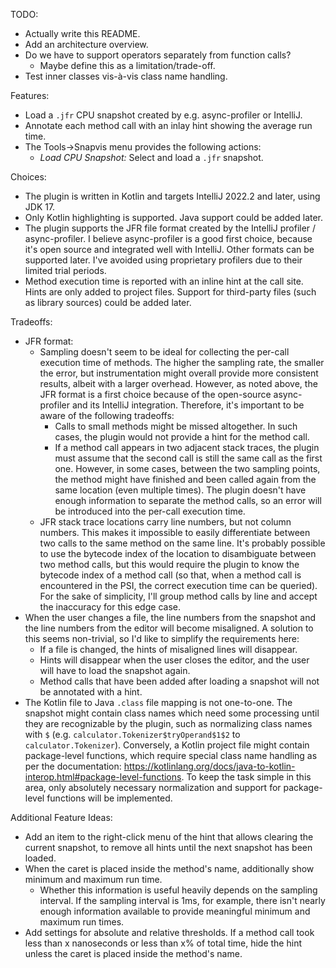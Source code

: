 TODO:

- Actually write this README.
- Add an architecture overview.
- Do we have to support operators separately from function calls?
  - Maybe define this as a limitation/trade-off.
- Test inner classes vis-à-vis class name handling.







Features:

- Load a `.jfr` CPU snapshot created by e.g. async-profiler or IntelliJ.
- Annotate each method call with an inlay hint showing the average run time.
- The Tools->Snapvis menu provides the following actions:
  - *Load CPU Snapshot:* Select and load a `.jfr` snapshot.


Choices:

- The plugin is written in Kotlin and targets IntelliJ 2022.2 and later, using JDK 17.
- Only Kotlin highlighting is supported. Java support could be added later.
- The plugin supports the JFR file format created by the IntelliJ profiler / async-profiler. I believe async-profiler is a good first choice, because it's open source and integrated well with IntelliJ. Other formats can be supported later. I've avoided using proprietary profilers due to their limited trial periods.
- Method execution time is reported with an inline hint at the call site. Hints are only added to project files. Support for third-party files (such as library sources) could be added later. 


Tradeoffs:

- JFR format:
  - Sampling doesn't seem to be ideal for collecting the per-call execution time of methods. The higher the sampling rate, the smaller the error, but instrumentation might overall provide more consistent results, albeit with a larger overhead. However, as noted above, the JFR format is a first choice because of the open-source async-profiler and its IntelliJ integration. Therefore, it's important to be aware of the following tradeoffs:
    - Calls to small methods might be missed altogether. In such cases, the plugin would not provide a hint for the method call.
    - If a method call appears in two adjacent stack traces, the plugin must assume that the second call is still the same call as the first one. However, in some cases, between the two sampling points, the method might have finished and been called again from the same location (even multiple times). The plugin doesn't have enough information to separate the method calls, so an error will be introduced into the per-call execution time.
  - JFR stack trace locations carry line numbers, but not column numbers. This makes it impossible to easily differentiate between two calls to the same method on the same line. It's probably possible to use the bytecode index of the location to disambiguate between two method calls, but this would require the plugin to know the bytecode index of a method call (so that, when a method call is encountered in the PSI, the correct execution time can be queried). For the sake of simplicity, I'll group method calls by line and accept the inaccuracy for this edge case.
- When the user changes a file, the line numbers from the snapshot and the line numbers from the editor will become misaligned. A solution to this seems non-trivial, so I'd like to simplify the requirements here:
  - If a file is changed, the hints of misaligned lines will disappear.
  - Hints will disappear when the user closes the editor, and the user will have to load the snapshot again.
  - Method calls that have been added after loading a snapshot will not be annotated with a hint.
- The Kotlin file to Java `.class` file mapping is not one-to-one. The snapshot might contain class names which need some processing until they are recognizable by the plugin, such as normalizing class names with `$` (e.g. `calculator.Tokenizer$tryOperand$1$2` to `calculator.Tokenizer`). Conversely, a Kotlin project file might contain package-level functions, which require special class name handling as per the documentation: https://kotlinlang.org/docs/java-to-kotlin-interop.html#package-level-functions. To keep the task simple in this area, only absolutely necessary normalization and support for package-level functions will be implemented.


Additional Feature Ideas:

- Add an item to the right-click menu of the hint that allows clearing the current snapshot, to remove all hints until the next snapshot has been loaded.
- When the caret is placed inside the method's name, additionally show minimum and maximum run time.
  - Whether this information is useful heavily depends on the sampling interval. If the sampling interval is 1ms, for example, there isn't nearly enough information available to provide meaningful minimum and maximum run times.
- Add settings for absolute and relative thresholds. If a method call took less than x nanoseconds or less than x% of total time, hide the hint unless the caret is placed inside the method's name.
